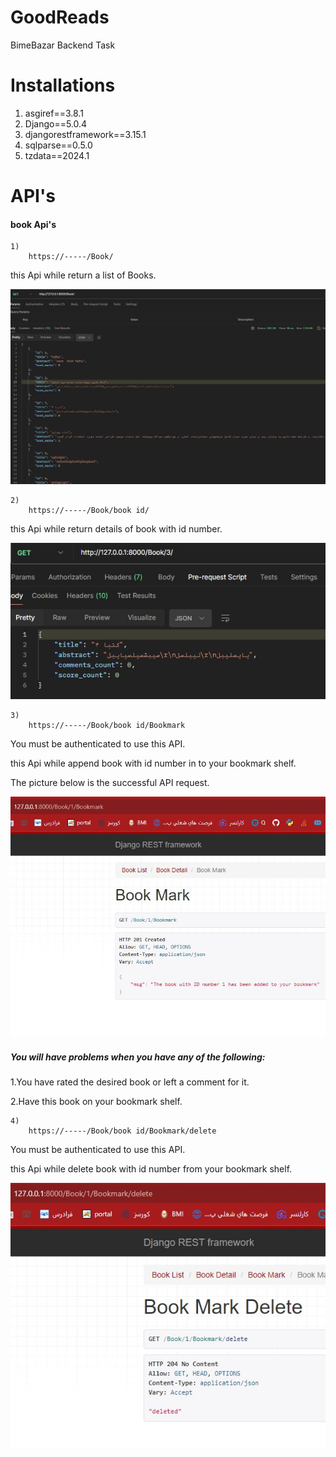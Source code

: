 # GoodReads
 BimeBazar Backend Task

# Installations
1. asgiref==3.8.1
2. Django==5.0.4
3. djangorestframework==3.15.1
4. sqlparse==0.5.0
5. tzdata==2024.1

# API's

#### book Api's
    1)
        https://-----/Book/
this Api while return a list of Books.

<img src="postman_result/book.jpg" alt="Alt text" >
    
    
    2) 
        https://-----/Book/book id/
this Api while return details of book with <book id> id number.

<img src="postman_result/book-detail.jpg" alt="Alt text" >

    3)
        https://-----/Book/book id/Bookmark
You must be authenticated to use this API.

this Api while append book with id number <book id> in to your bookmark shelf.

The picture below is the successful API request.

<img src="postman_result/book-mark-success.jpg" alt="Alt text" >
 
##### You will have problems when you have any of the following:
1.You have rated the desired book or left a comment for it.
    
2.Have this book on your bookmark shelf.

    4)
        https://-----/Book/book id/Bookmark/delete

You must be authenticated to use this API.

this Api while delete book with id number <book id> from your bookmark shelf.

<img src="postman_result/bookmark-delete.jpg" alt="Alt text" >